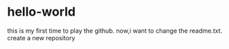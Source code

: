 # hello-world
this is my first time to play the github.
now,i want to change the readme.txt.
create a new repository
